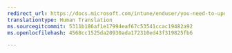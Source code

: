 ```yaml
---
redirect_url: https://docs.microsoft.com/intune/enduser/you-need-to-update-your-device-os-security-patch-android
translationtype: Human Translation
ms.sourcegitcommit: 5311b186af1e17994eaf67c53541ccac19482a92
ms.openlocfilehash: 4568cc1525da20930ada172310ed43f319825fb6

---
```




<!--HONumber=Jan17_HO3-->


